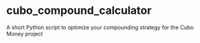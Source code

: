 # cubo_compound_calculator

A short Python script to optimize your compounding strategy for the Cubo Money project
